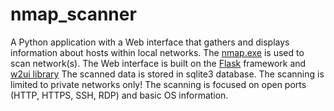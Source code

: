 # nmap_scanner
A Python application with a Web interface that gathers and displays information about hosts within local networks.
The [nmap.exe](https://nmap.org/) is used to scan network(s).
The Web interface is built on the [Flask](https://flask.palletsprojects.com/) framework and [w2ui library](https://w2ui.com/web/)
The scanned data is stored in sqlite3 database.
The scanning is limited to private networks only!
The  scanning is focused on open ports (HTTP, HTTPS, SSH, RDP) and basic OS information.
 

